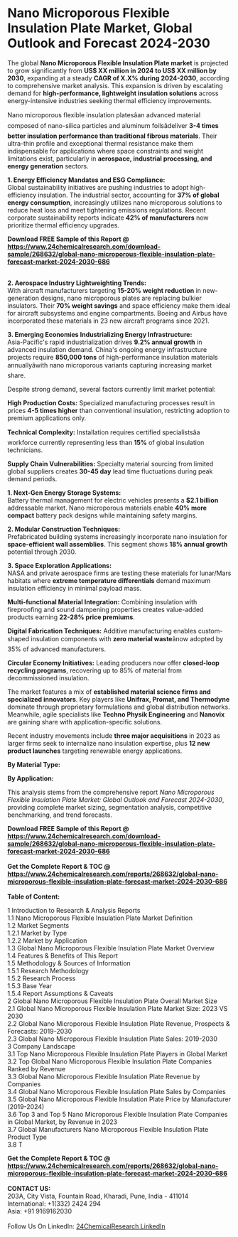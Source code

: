 <h1>Nano Microporous Flexible Insulation Plate Market, Global Outlook and Forecast 2024-2030</h1><p>The global <strong>Nano Microporous Flexible Insulation Plate market</strong> is projected to grow significantly from <strong>US$ XX million in 2024 to US$ XX million by 2030</strong>, expanding at a steady <strong>CAGR of X.X% during 2024-2030</strong>, according to comprehensive market analysis. This expansion is driven by escalating demand for <strong>high-performance, lightweight insulation solutions</strong> across energy-intensive industries seeking thermal efficiency improvements.</p><p>Nano microporous flexible insulation platesâan advanced material composed of nano-silica particles and aluminum foilsâdeliver <strong>3-4 times better insulation performance than traditional fibrous materials</strong>. Their ultra-thin profile and exceptional thermal resistance make them indispensable for applications where space constraints and weight limitations exist, particularly in <strong>aerospace, industrial processing, and energy generation</strong> sectors.</p><p><strong>1. Energy Efficiency Mandates and ESG Compliance:</strong><br>
Global sustainability initiatives are pushing industries to adopt high-efficiency insulation. The industrial sector, accounting for <strong>37% of global energy consumption</strong>, increasingly utilizes nano microporous solutions to reduce heat loss and meet tightening emissions regulations. Recent corporate sustainability reports indicate <strong>42% of manufacturers</strong> now prioritize thermal efficiency upgrades.</p><div><b>Download FREE Sample of this Report @ 
            <a href="https://www.24chemicalresearch.com/download-sample/268632/global-nano-microporous-flexible-insulation-plate-forecast-market-2024-2030-686">
            https://www.24chemicalresearch.com/download-sample/268632/global-nano-microporous-flexible-insulation-plate-forecast-market-2024-2030-686</a></b></div><br><p><strong>2. Aerospace Industry Lightweighting Trends:</strong><br>
With aircraft manufacturers targeting <strong>15-20% weight reduction</strong> in new-generation designs, nano microporous plates are replacing bulkier insulators. Their <strong>70% weight savings</strong> and space efficiency make them ideal for aircraft subsystems and engine compartments. Boeing and Airbus have incorporated these materials in 23 new aircraft programs since 2021.</p><p><strong>3. Emerging Economies Industrializing Energy Infrastructure:</strong><br>
Asia-Pacific's rapid industrialization drives <strong>9.2% annual growth</strong> in advanced insulation demand. China's ongoing energy infrastructure projects require <strong>850,000 tons</strong> of high-performance insulation materials annuallyâwith nano microporous variants capturing increasing market share.</p><p>Despite strong demand, several factors currently limit market potential:</p><p><strong>High Production Costs:</strong> Specialized manufacturing processes result in prices <strong>4-5 times higher</strong> than conventional insulation, restricting adoption to premium applications only.</p><p><strong>Technical Complexity:</strong> Installation requires certified specialistsâa workforce currently representing less than <strong>15%</strong> of global insulation technicians.</p><p><strong>Supply Chain Vulnerabilities:</strong> Specialty material sourcing from limited global suppliers creates <strong>30-45 day</strong> lead time fluctuations during peak demand periods.</p><p><strong>1. Next-Gen Energy Storage Systems:</strong><br>
Battery thermal management for electric vehicles presents a <strong>$2.1 billion</strong> addressable market. Nano microporous materials enable <strong>40% more compact</strong> battery pack designs while maintaining safety margins.</p><p><strong>2. Modular Construction Techniques:</strong><br>
Prefabricated building systems increasingly incorporate nano insulation for <strong>space-efficient wall assemblies</strong>. This segment shows <strong>18% annual growth</strong> potential through 2030.</p><p><strong>3. Space Exploration Applications:</strong><br>
NASA and private aerospace firms are testing these materials for lunar/Mars habitats where <strong>extreme temperature differentials</strong> demand maximum insulation efficiency in minimal payload mass.</p><p><strong>Multi-functional Material Integration:</strong> Combining insulation with fireproofing and sound dampening properties creates value-added products earning <strong>22-28% price premiums</strong>.</p><p><strong>Digital Fabrication Techniques:</strong> Additive manufacturing enables custom-shaped insulation components with <strong>zero material waste</strong>ânow adopted by 35% of advanced manufacturers.</p><p><strong>Circular Economy Initiatives:</strong> Leading producers now offer <strong>closed-loop recycling programs</strong>, recovering up to 85% of material from decommissioned insulation.</p><p>The market features a mix of <strong>established material science firms and specialized innovators</strong>. Key players like <strong>Unifrax, Promat, and Thermodyne</strong> dominate through proprietary formulations and global distribution networks. Meanwhile, agile specialists like <strong>Techno Physik Engineering</strong> and <strong>Nanovix</strong> are gaining share with application-specific solutions.</p><p>Recent industry movements include <strong>three major acquisitions</strong> in 2023 as larger firms seek to internalize nano insulation expertise, plus <strong>12 new product launches</strong> targeting renewable energy applications.</p><p><strong>By Material Type:</strong></p><p><strong>By Application:</strong></p><p>This analysis stems from the comprehensive report <em>Nano Microporous Flexible Insulation Plate Market: Global Outlook and Forecast 2024-2030</em>, providing complete market sizing, segmentation analysis, competitive benchmarking, and trend forecasts.</p><div><b>Download FREE Sample of this Report @ 
            <a href="https://www.24chemicalresearch.com/download-sample/268632/global-nano-microporous-flexible-insulation-plate-forecast-market-2024-2030-686">
            https://www.24chemicalresearch.com/download-sample/268632/global-nano-microporous-flexible-insulation-plate-forecast-market-2024-2030-686</a></b></div><br><div><b>Get the Complete Report & TOC @ 
            <a href="https://www.24chemicalresearch.com/reports/268632/global-nano-microporous-flexible-insulation-plate-forecast-market-2024-2030-686">
            https://www.24chemicalresearch.com/reports/268632/global-nano-microporous-flexible-insulation-plate-forecast-market-2024-2030-686</a></b></div><br>
            <b>Table of Content:</b><p>1 Introduction to Research & Analysis Reports<br />
    1.1 Nano Microporous Flexible Insulation Plate Market Definition<br />
    1.2 Market Segments<br />
        1.2.1 Market by Type<br />
        1.2.2 Market by Application<br />
    1.3 Global Nano Microporous Flexible Insulation Plate Market Overview<br />
    1.4 Features & Benefits of This Report<br />
    1.5 Methodology & Sources of Information<br />
        1.5.1 Research Methodology<br />
        1.5.2 Research Process<br />
        1.5.3 Base Year<br />
        1.5.4 Report Assumptions & Caveats<br />
2 Global Nano Microporous Flexible Insulation Plate Overall Market Size<br />
    2.1 Global Nano Microporous Flexible Insulation Plate Market Size: 2023 VS 2030<br />
    2.2 Global Nano Microporous Flexible Insulation Plate Revenue, Prospects & Forecasts: 2019-2030<br />
    2.3 Global Nano Microporous Flexible Insulation Plate Sales: 2019-2030<br />
3 Company Landscape<br />
    3.1 Top Nano Microporous Flexible Insulation Plate Players in Global Market<br />
    3.2 Top Global Nano Microporous Flexible Insulation Plate Companies Ranked by Revenue<br />
    3.3 Global Nano Microporous Flexible Insulation Plate Revenue by Companies<br />
    3.4 Global Nano Microporous Flexible Insulation Plate Sales by Companies<br />
    3.5 Global Nano Microporous Flexible Insulation Plate Price by Manufacturer (2019-2024)<br />
    3.6 Top 3 and Top 5 Nano Microporous Flexible Insulation Plate Companies in Global Market, by Revenue in 2023<br />
    3.7 Global Manufacturers Nano Microporous Flexible Insulation Plate Product Type<br />
    3.8 T</p><div><b>Get the Complete Report & TOC @ 
            <a href="https://www.24chemicalresearch.com/reports/268632/global-nano-microporous-flexible-insulation-plate-forecast-market-2024-2030-686">
            https://www.24chemicalresearch.com/reports/268632/global-nano-microporous-flexible-insulation-plate-forecast-market-2024-2030-686</a></b></div><br><b>CONTACT US:</b><br>
            203A, City Vista, Fountain Road, Kharadi, Pune, India - 411014<br>
            International: +1(332) 2424 294<br>
            Asia: +91 9169162030 <br><br>
            Follow Us On LinkedIn: <a href="https://www.linkedin.com/company/24chemicalresearch/">24ChemicalResearch LinkedIn</a>